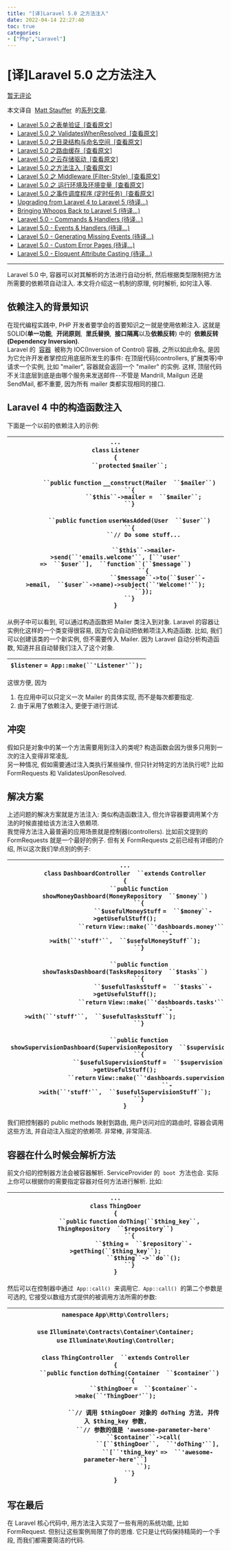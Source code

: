 ```yaml
---
title: "[译]Laravel 5.0 之方法注入"
date: 2022-04-14 22:27:40
toc: true
categories:
- ["Php","Laravel"]
---
```


# [译]Laravel 5.0 之方法注入
[暂无评论](http://www.ofcss.com/2015/02/15/laravel-5-method-injection.html#respond)

本文译自  [Matt Stauffer](http://mattstauffer.co/)  的[系列文章](http://mattstauffer.co/tags/laravel+5).

- [Laravel 5.0 之表单验证](http://www.ofcss.com/2015/02/10/laravel-5-form-requests.html)[  [查看原文]](http://mattstauffer.co/blog/laravel-5.0-form-requests)
- [Laravel 5.0 之 ValidatesWhenResolved](http://www.ofcss.com/2015/02/11/laravel-5-validateswhenresolved.html)[  [查看原文]](http://mattstauffer.co/blog/laravel-5.0-validateswhenresolved)
- [Laravel 5.0 之目录结构与命名空间](http://www.ofcss.com/2015/02/12/laravel-5-directory-structure-and-namespace.html)[  [查看原文]](http://mattstauffer.co/blog/laravel-5.0-directory-structure-and-namespace)
- [Laravel 5.0 之路由缓存](http://www.ofcss.com/2015/02/12/laravel-6-route-caching.html)[  [查看原文]](http://mattstauffer.co/blog/laravel-5.0-route-caching)
- [Laravel 5.0 之云存储驱动](http://www.ofcss.com/2015/02/13/laravel-5-cloud-file-drivers.html)[  [查看原文]](http://mattstauffer.co/blog/laravel-5.0-cloud-file-drivers)
- [Laravel 5.0 之方法注入](http://www.ofcss.com/2015/02/15/laravel-5-method-injection.html)[  [查看原文]](http://mattstauffer.co/blog/laravel-5.0-method-injection)
- [Laravel 5.0 之 Middleware (Filter-Style)](http://www.ofcss.com/2015/02/21/laravel-5-middleware-filter-style.html)[  [查看原文]](http://mattstauffer.co/blog/laravel-5.0-middleware-filter-style)
- [Laravel 5.0 之 运行环境及环境变量](http://www.ofcss.com/2015/02/22/laravel-5-environment-detection-and-environment-variables.html)[  [查看原文]](http://mattstauffer.co/blog/laravel-5.0-environment-detection-and-environment-variables)
- [Laravel 5.0 之事件调度程序 (定时任务)](http://www.ofcss.com/2015/02/22/laravel-5-event-scheduling.html)[  [查看原文]](http://mattstauffer.co/blog/laravel-5.0-event-scheduling)
- [Upgrading from Laravel 4 to Laravel 5 (待译...)](http://mattstauffer.co/blog/upgrading-from-laravel-4-to-laravel-5)
- [Bringing Whoops Back to Laravel 5 (待译...)](http://mattstauffer.co/blog/bringing-whoops-back-to-laravel-5)
- [Laravel 5.0 - Commands & Handlers (待译...)](http://mattstauffer.co/blog/laravel-5.0-commands-and-handlers)
- [Laravel 5.0 - Events & Handlers (待译...)](http://mattstauffer.co/blog/laravel-5.0-events-and-handlers)
- [Laravel 5.0 - Generating Missing Events (待译...)](http://mattstauffer.co/blog/laravel-5.0-generating-missing-events)
- [Laravel 5.0 - Custom Error Pages (待译...)](http://mattstauffer.co/blog/laravel-5.0-custom-error-pages)
- [Laravel 5.0 - Eloquent Attribute Casting (待译...)](http://mattstauffer.co/blog/laravel-5.0-eloquent-attribute-casting)

---

Laravel 5.0 中, 容器可以对其解析的方法进行自动分析, 然后根据类型限制把方法所需要的依赖项自动注入. 本文将介绍这一机制的原理, 何时解析, 如何注入等.


## 依赖注入的背景知识
在现代编程实践中, PHP 开发者要学会的首要知识之一就是使用依赖注入. 这就是 SOLID(**单一功能**,  **开闭原则**,  **里氏替换**,  **接口隔离**以及**依赖反转**) 中的  **依赖反转(Dependency Inversion)**.<br />Laravel 的  [容器](http://laravel.com/docs/4.2/ioc)  被称为 IOC(Inversion of Control) 容器, 之所以如此命名, 是因为它允许开发者掌控应用底层所发生的事件: 在顶层代码(controllers, 扩展类等)中请求一个实例, 比如 "mailer", 容器就会返回一个 "mailer" 的实例. 这样, 顶层代码不关注底层到底是由哪个服务来发送邮件--不管是 Mandrill, Mailgun 还是 SendMail, 都不重要, 因为所有 mailer 类都实现相同的接口.

## Laravel 4 中的构造函数注入
下面是一个以前的依赖注入的示例:

| `...`<br />`class` `Listener`<br />`{`<br />`        ``protected` `$mailer``;`<br />  <br />`        ``public` `function` `__construct(Mailer  ``$mailer``)`<br />`        ``{`<br />`                ``$this``->mailer =  ``$mailer``;`<br />`        ``}`<br />  <br />`        ``public` `function` `userWasAdded(User  ``$user``)`<br />`        ``{`<br />`                ``// Do some stuff...`<br />  <br />`                ``$this``->mailer->send(``'emails.welcome'``, [``'user'` `=>  ``$user``],  ``function``(``$message``)`<br />`                ``{`<br />`                        ``$message``->to(``$user``->email,  ``$user``->name)->subject(``'Welcome!'``);`<br />`                ``});`<br />`        ``}`<br />`}` |
| --- |

从例子中可以看到, 可以通过构造函数把 Mailer 类注入到对象. Laravel 的容器让实例化这样的一个类变得很容易, 因为它会自动把依赖项注入构造函数. 比如, 我们可以创建该类的一个新实例, 但不需要传入 Mailer. 因为 Laravel 自动分析构造函数, 知道并且自动替我们注入了这个对象.

| `$listener` `= App::make(``'Listener'``);` |
| --- |

这很方便, 因为

1. 在应用中可以只定义一次 Mailer 的具体实现, 而不是每次都要指定.
2. 由于采用了依赖注入, 更便于进行测试.

## 冲突
假如只是对象中的某一个方法需要用到注入的类呢? 构造函数会因为很多只用到一次的注入变得非常凌乱.<br />另一种情况, 假如需要通过注入类执行某些操作, 但只针对特定的方法执行呢? 比如 FormRequests 和 ValidatesUponResolved.

## 解决方案
上述问题的解决方案就是方法注入: 类似构造函数注入, 但允许容器要调用某个方法的时候直接给该方法注入依赖项.<br />我觉得方法注入最普遍的应用场景就是控制器(controllers). 比如前文提到的 FormRequests 就是一个最好的例子. 但有关 FormRequests 之前已经有详细的介绍, 所以这次我们举点别的例子:

| `...`<br />`class` `DashboardController  ``extends` `Controller`<br />`{`<br />`        ``public` `function` `showMoneyDashboard(MoneyRepository  ``$money``)`<br />`        ``{`<br />`                ``$usefulMoneyStuff` `=  ``$money``->getUsefulStuff();`<br />`                ``return` `View::make(``'dashboards.money'``)`<br />`                        ``->with(``'stuff'``,  ``$usefulMoneyStuff``);`<br />`        ``}`<br />  <br />`        ``public` `function` `showTasksDashboard(TasksRepository  ``$tasks``)`<br />`        ``{`<br />`                ``$usefulTasksStuff` `=  ``$tasks``->getUsefulStuff();`<br />`                ``return` `View::make(``'dashboards.tasks'``)`<br />`                        ``->with(``'stuff'``,  ``$usefulTasksStuff``);              `<br />`        ``}`<br />  <br />`        ``public` `function` `showSupervisionDashboard(SupervisionRepository  ``$supervision``)`<br />`        ``{`<br />`                ``$usefulSupervisionStuff` `=  ``$supervision``->getUsefulStuff();`<br />`                ``return` `View::make(``'dashboards.supervision'``)`<br />`                        ``->with(``'stuff'``,  ``$usefulSupervisionStuff``);`<br />`        ``}`<br />`}` |
| --- |

我们把控制器的 public methods 映射到路由, 用户访问对应的路由时, 容器会调用这些方法, 并自动注入指定的依赖项. 非常棒, 非常简洁.

## 容器在什么时候会解析方法
前文介绍的控制器方法会被容器解析. ServiceProvider 的  `boot`  方法也会. 实际上你可以根据你的需要指定容器对任何方法进行解析. 比如:

| `...`<br />`class` `ThingDoer`<br />`{`<br />`        ``public` `function` `doThing(``$thing_key``, ThingRepository  ``$repository``)`<br />`        ``{`<br />`                ``$thing` `=  ``$repository``->getThing(``$thing_key``);`<br />`                ``$thing``->``do``();`<br />`        ``}`<br />`}` |
| --- |

然后可以在控制器中通过  `App::call()`  来调用它.  `App::call()`  的第二个参数是可选的, 它接受以数组方式提供的被调用方法所需的参数:

| `namespace` `App\Http\Controllers;`<br />  <br />`use` `Illuminate\Contracts\Container\Container;`<br />`use` `Illuminate\Routing\Controller;`<br />  <br />`class` `ThingController  ``extends` `Controller`<br />`{`<br />`        ``public` `function` `doThing(Container  ``$container``)`<br />`        ``{`<br />`                ``$thingDoer` `=  ``$container``->make(``'ThingDoer'``);`<br />  <br />`                ``// 调用 $thingDoer 对象的 doThing 方法, 并传入 $thing_key 参数,`<br />`                ``// 参数的值是 'awesome-parameter-here'`<br />`                ``$container``->call(`<br />`                        ``[``$thingDoer``,  ``'doThing'``],`<br />`                        ``[``'thing_key'` `=>  ``'awesome-parameter-here'``]`<br />`                ``);`<br />`        ``}`<br />`}` |
| --- |


## 写在最后
在 Laravel 核心代码中, 用方法注入实现了一些有用的系统功能, 比如 FormRequest. 但别让这些案例局限了你的思维. 它只是让代码保持精简的一个手段, 而我们都需要简洁的代码.


